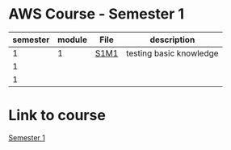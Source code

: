 # AWS Course - Semester 1

| semester | module | File             | description                        |
|----------|--------|------------------|------------------------------------|
|    1     |    1   |[S1M1](SG-S1M1.md)|   testing basic knowledge          |
|    1     |        |                  |                                    |
|    1     |        |                  |                                    |

# Link to course

[Semester 1](https://awsacademy.instructure.com/courses/55224?invitation=iwfN0JWK2KbYLWINRGeFtnaHFCNTu9iiglNbhCCX)
